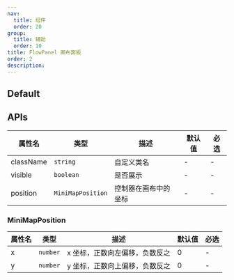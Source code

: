 ```yaml
---
nav:
  title: 组件
  order: 20
group:
  title: 辅助
  order: 10
title: FlowPanel 画布面板
order: 2
description:
---
```


## Default

<code src="./demos/index.tsx" center></code>

## APIs

| 属性名    | 类型              | 描述                 | 默认值 | 必选 |
| --------- | ----------------- | -------------------- | ------ | ---- |
| className | `string`          | 自定义类名           | -      | -    |
| visible   | `boolean`         | 是否展示             | -      | -    |
| position  | `MiniMapPosition` | 控制器在画布中的坐标 | -      | -    |

### MiniMapPosition

| 属性名 | 类型     | 描述                           | 默认值 | 必选 |
| ------ | -------- | ------------------------------ | ------ | ---- |
| x      | `number` | x 坐标，正数向左偏移，负数反之 | 0      | -    |
| y      | `number` | y 坐标，正数向上偏移，负数反之 | 0      | -    |
